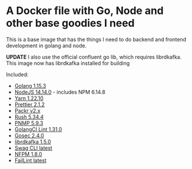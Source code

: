 # A Docker file with Go, Node and other base goodies I need

This is a base image that has the things I need to do backend and frontend development in golang and node.

**UPDATE** I also use the official confluent go lib, which requires librdkafka. This image now has librdkafka installed for building

Included:

- [Golang 1.15.3](https://golang.org/)
- [NodeJS 14.14.0](https://nodejs.org/en/) - includes NPM 6.14.8
- [Yarn 1.22.10](https://yarnpkg.com/)
- [Prettier 2.1.2](https://prettier.io/)
- [Packr v2.x](https://github.com/gobuffalo/packr)
- [Rush 5.34.4](https://rushjs.io/)
- [PNMP 5.9.3](https://pnpm.js.org/)
- [GolangCI Lint 1.31.0](https://github.com/golangci/golangci-lint)
- [Gosec 2.4.0](https://github.com/securego/gosec)
- [librdkafka 1.5.0](https://github.com/edenhill/librdkafka)
- [Swag CLI latest](https://github.com/swaggo/swag)
- [NFPM 1.8.0](https://github.com/goreleaser/nfpm)
- [FailLint latest](https://github.com/fatih/faillint)
